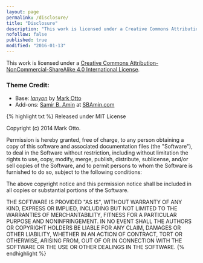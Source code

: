 ```yaml
---
layout: page
permalink: /disclosure/
title: "Disclosure"
description: "This work is licensed under a Creative Commons Attribution-NonCommercial-ShareAlike 4.0 International License"
nofollow: false
published: true
modified: "2016-01-13"
---
```


This work is licensed under a <a rel="license" href="http://creativecommons.org/licenses/by-nc-sa/4.0/">Creative Commons Attribution-NonCommercial-ShareAlike 4.0 International License</a>.

### Theme Credit: 

*   Base: [*lanyon*](https://github.com/poole/lanyon) by [Mark Otto](https://github.com/mdo)
*   Add-ons: [Samir B. Amin](https://twitter.com/sbamin) at [SBAmin.com](http://www.sbamin.com)

{% highlight txt %}
Released under MIT License

Copyright (c) 2014 Mark Otto.

Permission is hereby granted, free of charge, to any person obtaining a copy of this software and associated documentation files (the "Software"), to deal in the Software without restriction, including without limitation the rights to use, copy, modify, merge, publish, distribute, sublicense, and/or sell copies of the Software, and to permit persons to whom the Software is furnished to do so, subject to the following conditions:

The above copyright notice and this permission notice shall be included in all copies or substantial portions of the Software.

THE SOFTWARE IS PROVIDED "AS IS", WITHOUT WARRANTY OF ANY KIND, EXPRESS OR IMPLIED, INCLUDING BUT NOT LIMITED TO THE WARRANTIES OF MERCHANTABILITY, FITNESS FOR A PARTICULAR PURPOSE AND NONINFRINGEMENT. IN NO EVENT SHALL THE AUTHORS OR COPYRIGHT HOLDERS BE LIABLE FOR ANY CLAIM, DAMAGES OR OTHER LIABILITY, WHETHER IN AN ACTION OF CONTRACT, TORT OR OTHERWISE, ARISING FROM, OUT OF OR IN CONNECTION WITH THE SOFTWARE OR THE USE OR OTHER DEALINGS IN THE SOFTWARE.
{% endhighlight %}
